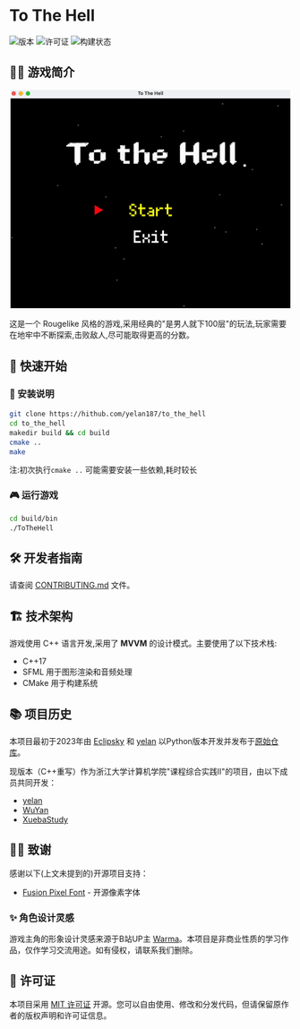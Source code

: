 # To The Hell

![版本](https://img.shields.io/badge/版本-2.0.0-blue.svg)
![许可证](https://img.shields.io/badge/许可证-MIT-green.svg)
![构建状态](https://img.shields.io/badge/构建-进行中-yellow.svg)

## 👋🏻 游戏简介

<p align="center">
    <img src="assets/gif/demo.gif" width="500" alt="游戏演示">
</p>

这是一个 Rougelike 风格的游戏,采用经典的"是男人就下100层"的玩法,玩家需要在地牢中不断探索,击败敌人,尽可能取得更高的分数。

## 🚀 快速开始

### 📒 安装说明

```bash
git clone https://hithub.com/yelan187/to_the_hell
cd to_the_hell
makedir build && cd build
cmake ..
make
```

注:初次执行`cmake ..` 可能需要安装一些依赖,耗时较长

### 🎮 运行游戏

```bash
cd build/bin
./ToTheHell
```

## 🛠️ 开发者指南

请查阅 [CONTRIBUTING.md](CONTRIBUTING.md) 文件。

## 🏗️ 技术架构

游戏使用 C++ 语言开发,采用了 **MVVM** 的设计模式。主要使用了以下技术栈:

- C++17
- SFML 用于图形渲染和音频处理
- CMake 用于构建系统

## 📚 项目历史

本项目最初于2023年由 [Eclipsky](https://github.com/Yitian26) 和 [yelan](https://github.com/yelan187) 以Python版本开发并发布于[原始仓库](https://github.com/Yitian26/to_the_hell)。

现版本（C++重写）作为浙江大学计算机学院"课程综合实践II"的项目，由以下成员共同开发：
- [yelan](https://github.com/yelan187)
- [WuYan](https://github.com/wuyan1345)
- [XuebaStudy](https://github.com/XuebaStudy)

## 👏🏻 致谢

感谢以下(上文未提到的)开源项目支持：

- [Fusion Pixel Font](https://github.com/TakWolf/fusion-pixel-font) - 开源像素字体

### ✨ 角色设计灵感

游戏主角的形象设计灵感来源于B站UP主 [Warma](https://space.bilibili.com/53456)。本项目是非商业性质的学习作品，仅作学习交流用途。如有侵权，请联系我们删除。

## 📄 许可证

本项目采用 [MIT 许可证](LICENSE) 开源。您可以自由使用、修改和分发代码，但请保留原作者的版权声明和许可证信息。